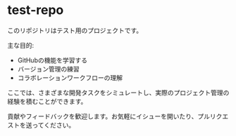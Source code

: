 # test-repo

このリポジトリはテスト用のプロジェクトです。

主な目的:
- GitHubの機能を学習する
- バージョン管理の練習
- コラボレーションワークフローの理解

ここでは、さまざまな開発タスクをシミュレートし、実際のプロジェクト管理の経験を積むことができます。

貢献やフィードバックを歓迎します。お気軽にイシューを開いたり、プルリクエストを送ってください。